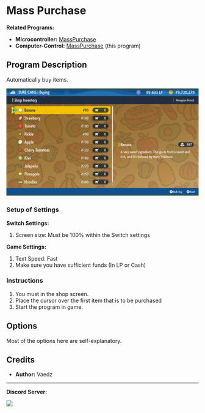 # Mass Purchase

**Related Programs:**
- **Microcontroller:** [MassPurchase](https://github.com/PokemonAutomation/Microcontroller/blob/master/Wiki/Programs/PokemonSV/MassPurchase.md)
- **Computer-Control:** [MassPurchase](https://github.com/PokemonAutomation/ComputerControl/blob/master/Wiki/Programs/PokemonSV/MassPurchase.md) (this program)

## Program Description

Automatically buy items.

<img src="images/MassPurchase.png">

### Setup of Settings

**Switch Settings:**
1. Screen size: Must be 100% within the Switch settings

**Game Settings:**
1. Text Speed: Fast
2. Make sure you have sufficient funds (In LP or Cash)

### Instructions

1. You must in the shop screen.
2. Place the cursor over the first item that is to be purchased
3. Start the program in game.


## Options

Most of the options here are self-explanatory.



## Credits

- **Author:** Vaedz

<hr>

**Discord Server:** 

[<img src="https://canary.discordapp.com/api/guilds/695809740428673034/widget.png?style=banner2">](https://discord.gg/cQ4gWxN)

